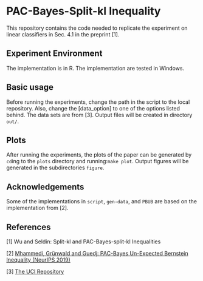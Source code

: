 # PAC-Bayes-Split-kl Inequality
This repository contains the code needed to replicate the experiment on linear classifiers in Sec. 4.1 in the preprint [1].

## Experiment Environment
The implementation is in R. The implementation are tested in Windows.

## Basic usage
Before running the experiments, change the path in the script to the local repository.
Also, change the [data_option] to one of the options listed behind. The data sets are from [3]. Output files will be created in directory `out/`.

## Plots
After running the experiments, the plots of the paper can be generated by `cd`ing to the `plots` directory and running:`make plot`. Output figures will be generated in the subdirectories `figure`.

## Acknowledgements
Some of the implementations in `script`, `gen-data`, and `PBUB` are based on the implementation from [2].

## References
\[1\] Wu and Seldin: Split-kl and PAC-Bayes-split-kl Inequalities

\[2\] [Mhammedi, Grünwald and Guedj: PAC-Bayes Un-Expected Bernstein Inequality (NeurIPS 2019)](https://github.com/bguedj/PAC-Bayesian-Un-Expected-Bernstein-Inequality)

\[3\] [The UCI Repository](https://archive.ics.uci.edu/ml/index.php)
